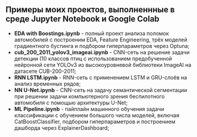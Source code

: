 ## Примеры моих проектов, выполненнные в среде Jupyter Notebook и Google Colab

* **EDA with Boostings.ipynb** - полный проект анализа поломок автомобилей с построеним EDA, Feature Engineering, трёх моделей градиентного бустинга и подбором гиперпараметров через Optuna;
* **cub_200_2011_yolov3_imageai.ipynb** - CNN-сеть на решение задачи детекции (10 классов птиц с использованием предобученной нейронной сети YOLOv3 из высокоуровневой библиотеки ImageAI на датасете CUB-200-2011;
* **RNN LSTM.ipynb** - RNN-сеть с применением LSTM и GRU-слоёв на анализ временных рядов;
* **NN U-Net.ipynb** - CNN-сеть на задачу семантической сегментации при решении задачи компьютерного зрения беспилотного автомобиля с помощью архитектуры U-Net;
* **ML Pipeline.ipynb** - пайплайн машинного обучения задачи классификации с обучением большого числа моделей, включая CatBoostClassifier, подбором гиперпараметров и построением дашборда через ExplainerDashboard;


